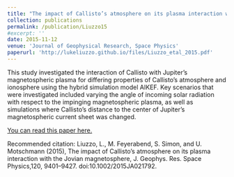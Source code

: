 ```yaml
---
title: "The impact of Callisto’s atmosphere on its plasma interaction with the Jovian magnetosphere"
collection: publications
permalink: /publication/Liuzzo15
#excerpt: ''
date: 2015-11-12
venue: 'Journal of Geophysical Research, Space Physics'
paperurl: 'http://lukeliuzzo.github.io/files/Liuzzo_etal_2015.pdf'
---
```

This study investigated the interaction of Callisto with Jupiter’s magnetospheric plasma for differing properties of Callisto’s atmosphere and ionosphere using the hybrid simulation model AIKEF. Key scenarios that were investigated included varying the angle of incoming solar radiation with respect to the impinging magnetospheric plasma, as well as simulations where Callisto’s distance to the center of Jupiter’s magnetospheric current sheet was changed.

[You can read this paper here.](http://lukeliuzzo.github.io/files/Liuzzo_etal_2015b.pdf)

Recommended citation: Liuzzo, L., M. Feyerabend, S. Simon, and U. Motschmann (2015), The impact of Callisto’s atmosphere on its plasma interaction with the Jovian magnetosphere, J. Geophys. Res. Space Physics,120, 9401–9427. doi:10.1002/2015JA021792.
